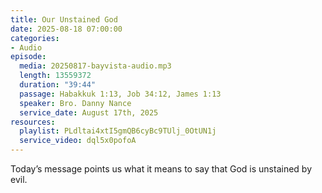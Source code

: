 ```yaml
---
title: Our Unstained God
date: 2025-08-18 07:00:00
categories:
- Audio
episode:
  media: 20250817-bayvista-audio.mp3
  length: 13559372
  duration: "39:44"
  passage: Habakkuk 1:13, Job 34:12, James 1:13
  speaker: Bro. Danny Nance
  service_date: August 17th, 2025
resources:
  playlist: PLdltai4xtI5gmQB6cyBc9TUlj_0OtUN1j
  service_video: dql5x0pofoA
---
```

Today’s message points us what it means to say that God is unstained by evil.

